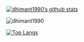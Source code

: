 [![dhimant1990’s github stats](https://github-readme-stats.vercel.app/api?username=dhimant1990&show_icons=true&line_height=21&show_icons=true&theme=vue&count_private=true)](https://github.com/anuraghazra/github-readme-stats)

<img align="center" src="https://github-readme-streak-stats.herokuapp.com/?user=dhimant1990&" alt="dhimant1990" />

[![Top Langs](https://github-readme-stats.vercel.app/api/top-langs/?username=dhimant1990&show_icons=true&layout=compact&theme=vue&langs_count=15)](https://github.com/anuraghazra/github-readme-stats)

<!--
### Hi there 👋

**dhimant1990/dhimant1990** is a ✨ _special_ ✨ repository because its `README.md` (this file) appears on your GitHub profile.

Here are some ideas to get you started:

- 🔭 I’m currently working on ...
- 🌱 I’m currently learning ...
- 👯 I’m looking to collaborate on ...
- 🤔 I’m looking for help with ...
- 💬 Ask me about ...
- 📫 How to reach me: ...
- 😄 Pronouns: ...
- ⚡ Fun fact: ...
-->
